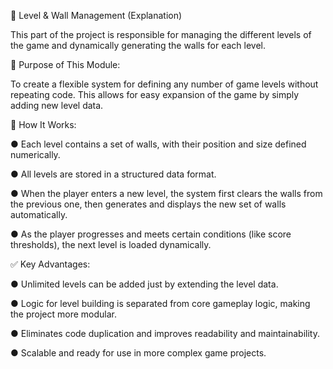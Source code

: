🧱 Level & Wall Management (Explanation)

This part of the project is responsible for managing the different levels of the game and dynamically generating the walls for each level.

🎯 Purpose of This Module:

To create a flexible system for defining any number of game levels without repeating code. This allows for easy expansion of the game by simply adding new level data.

🧩 How It Works:

● Each level contains a set of walls, with their position and size defined numerically.

● All levels are stored in a structured data format.

● When the player enters a new level, the system first clears the walls from the previous one, then generates and displays the new set of walls automatically.

● As the player progresses and meets certain conditions (like score thresholds), the next level is loaded dynamically.

✅ Key Advantages:

● Unlimited levels can be added just by extending the level data.

● Logic for level building is separated from core gameplay logic, making the project more modular.

● Eliminates code duplication and improves readability and maintainability.

● Scalable and ready for use in more complex game projects.
